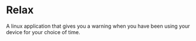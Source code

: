 # Relax
A linux application that gives you a warning when you have been using your device for your choice of time.
